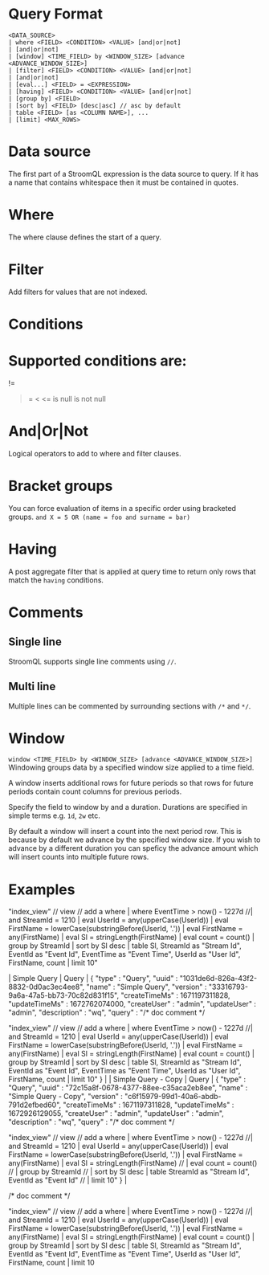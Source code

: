 # Query Format

```
<DATA_SOURCE>
| where <FIELD> <CONDITION> <VALUE> [and|or|not]
| [and|or|not]
| [window] <TIME_FIELD> by <WINDOW_SIZE> [advance <ADVANCE_WINDOW_SIZE>]
| [filter] <FIELD> <CONDITION> <VALUE> [and|or|not]
| [and|or|not]
| [eval...] <FIELD> = <EXPRESSION>
| [having] <FIELD> <CONDITION> <VALUE> [and|or|not]
| [group by] <FIELD>
| [sort by] <FIELD> [desc|asc] // asc by default
| table <FIELD> [as <COLUMN NAME>], ...
| [limit] <MAX_ROWS> 
```



# Data source
The first part of a StroomQL expression is the data source to query. If it has a name that contains whitespace then it must be contained in quotes.

# Where
The where clause defines the start of a query.

# Filter
Add filters for values that are not indexed.

# Conditions
Supported conditions are:
=
!=
>
>=
<
<=
is null
is not null

# And|Or|Not
Logical operators to add to where and filter clauses.

# Bracket groups
You can force evaluation of items in a specific order using bracketed groups.
`and X = 5 OR (name = foo and surname = bar)`

# Having
A post aggregate filter that is applied at query time to return only rows that match the `having` conditions.

# Comments
## Single line
StroomQL supports single line comments using `//`.

## Multi line
Multiple lines can be commented by surrounding sections with `/*` and `*/`.

# Window
`window <TIME_FIELD> by <WINDOW_SIZE> [advance <ADVANCE_WINDOW_SIZE>]`
Windowing groups data by a specified window size applied to a time field.

A window inserts additional rows for future periods so that rows for future periods contain count columns for previous periods.

Specify the field to window by and a duration. Durations are specified in simple terms e.g. `1d`, `2w` etc.

By default a window will insert a count into the next period row. This is because by default we advance by the specified window size. If you wish to advance by a different duration you can speficy the advance amount which will insert counts into multiple future rows.

# Examples
"index_view" // view
// add a where
| where EventTime > now() - 1227d
//| and StreamId = 1210
| eval UserId = any(upperCase(UserId))
| eval FirstName = lowerCase(substringBefore(UserId, '.'))
| eval FirstName = any(FirstName)
| eval Sl = stringLength(FirstName)
| eval count = count()
| group by StreamId
| sort by Sl desc
| table Sl, StreamId as "Stream Id", EventId as "Event Id", EventTime as "Event Time", UserId as "User Id", FirstName, count
| limit 10"

| Simple Query        | Query | {
"type" : "Query",
"uuid" : "1031de6d-826a-43f2-8832-0d0ac3ec4ee8",
"name" : "Simple Query",
"version" : "33316793-9a6a-47a5-bb73-70c82d831f15",
"createTimeMs" : 1671197311828,
"updateTimeMs" : 1672762074000,
"createUser" : "admin",
"updateUser" : "admin",
"description" : "wq",
"query" : "/*
doc comment
*/

"index_view" // view
// add a where
| where EventTime > now() - 1227d
//| and StreamId = 1210
| eval UserId = any(upperCase(UserId))
| eval FirstName = lowerCase(substringBefore(UserId, '.'))
| eval FirstName = any(FirstName)
| eval Sl = stringLength(FirstName)
| eval count = count()
| group by StreamId
| sort by Sl desc
| table Sl, StreamId as "Stream Id", EventId as "Event Id", EventTime as "Event Time", UserId as "User Id", FirstName, count
| limit 10"
} |
| Simple Query - Copy | Query | {
"type" : "Query",
"uuid" : "72c15a8f-0678-4377-88ee-c35aca2eb8ee",
"name" : "Simple Query - Copy",
"version" : "c6f15979-99d1-40a6-abdb-791d2efbed60",
"createTimeMs" : 1671197311828,
"updateTimeMs" : 1672926129055,
"createUser" : "admin",
"updateUser" : "admin",
"description" : "wq",
"query" : "/*
doc comment
*/

"index_view" // view
// add a where
| where EventTime > now() - 1227d
//| and StreamId = 1210
| eval UserId = any(upperCase(UserId))
| eval FirstName = lowerCase(substringBefore(UserId, '.'))
| eval FirstName = any(FirstName)
| eval Sl = stringLength(FirstName)
// | eval count = count()
// | group by StreamId
// | sort by Sl desc
| table StreamId as "Stream Id", EventId as "Event Id"
// | limit 10"
}                                                        |





/*
doc comment
*/

"index_view" // view
// add a where
| where EventTime > now() - 1227d
//| and StreamId = 1210
| eval UserId = any(upperCase(UserId))
| eval FirstName = lowerCase(substringBefore(UserId, '.'))
| eval FirstName = any(FirstName)
| eval Sl = stringLength(FirstName)
| eval count = count()
| group by StreamId
| sort by Sl desc
| table Sl, StreamId as "Stream Id", EventId as "Event Id", EventTime as "Event Time", UserId as "User Id", FirstName, count
| limit 10